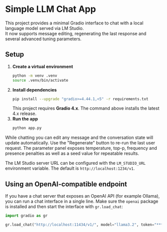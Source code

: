 # Simple LLM Chat App

This project provides a minimal Gradio interface to chat with a local language model served via LM Studio.  
It now supports message editing, regenerating the last response and several advanced tuning parameters.

## Setup

1. **Create a virtual environment**
   ```bash
   python -m venv .venv
   source .venv/bin/activate
   ```
2. **Install dependencies**
   ```bash
   pip install --upgrade "gradio>=4.44.1,<5" -r requirements.txt
   ```
   This project requires **Gradio 4.x**. The command above installs the latest 4.x release.
3. **Run the app**
   ```bash
   python app.py
   ```

While chatting you can edit any message and the conversation state will update automatically. Use the "Regenerate" button to re-run the last user request. The parameter panel exposes temperature, top-p, frequency and presence penalties as well as a seed value for repeatable results.

The LM Studio server URL can be configured with the `LM_STUDIO_URL` environment variable. The default is `http://localhost:1234/v1`.

## Using an OpenAI-compatible endpoint

If you have a chat server that exposes an OpenAI API (for example Ollama), you can run a chat interface in a single line. Make sure the `openai` package is installed and then start the interface with `gr.load_chat`:

```python
import gradio as gr

gr.load_chat("http://localhost:11434/v1/", model="llama3.2", token="***").launch()
```
